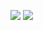 ![](https://i.pinimg.com/564x/9e/63/92/9e63928e6f8c748fa911ecab3ef23928.jpg)
![](https://i.pinimg.com/originals/9f/e2/26/9fe226c2d057df591bf298551ffd3410.gif)
